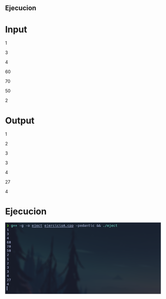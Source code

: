 ## Ejecucion
# Input
1

3

4

60

70

50

2


# Output
1

2

3

3

4

27

4


# Ejecucion

![Ejecucion](Ejecucion.png)
